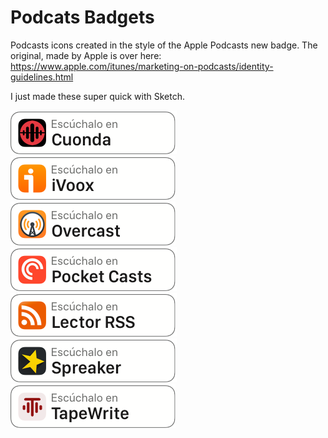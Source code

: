 # Podcats Badgets

Podcasts icons created in the style of the Apple Podcasts new badge. The original, made by Apple is over here: https://www.apple.com/itunes/marketing-on-podcasts/identity-guidelines.html

I just made these super quick with Sketch. 

![Cuonda](https://raw.githubusercontent.com/barredo/podcasts_badges/master/cuonda_es@2x.png "Cuonda")
![iVoox](https://raw.githubusercontent.com/barredo/podcasts_badges/master/ivoox_es@2x.png "iVoox")
![Overcast](https://raw.githubusercontent.com/barredo/podcasts_badges/master/overcast_es@2x.png "Overcast")
![Pocket Casts](https://raw.githubusercontent.com/barredo/podcasts_badges/master/pocketcasts_es@2x.png "Pocket Casts")
![RSS](https://raw.githubusercontent.com/barredo/podcasts_badges/master/rss_es@2x.png "RSS")
![Spreaker](https://raw.githubusercontent.com/barredo/podcasts_badges/master/spreaker_es@2x.png "Spreaker")
![TapeWrite](https://raw.githubusercontent.com/barredo/podcasts_badges/master/tapewrite_es@2x.png "TapeWrite")
